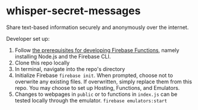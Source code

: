 # whisper-secret-messages

Share text-based information securely and anonymously over the internet.

Developer set up:

1. Follow [the prerequisites for developing Firebase Functions](https://firebase.google.com/docs/functions/get-started#set-up-node.js-and-the-firebase-cli), namely installing Node.js and the Firebase CLI.
2. Clone this repo locally
3. In terminal, navigate into the repo's directory
4. Initialize Firebase `firebase init`. When prompted, choose not to overwrite any existing files. If overwritten, simply replace them from this repo. You may choose to set up Hosting, Functions, and Emulators.
5. Changes to webpages in `public` or to functions in `index.js` can be tested locally through the emulator. `firebase emulators:start`

